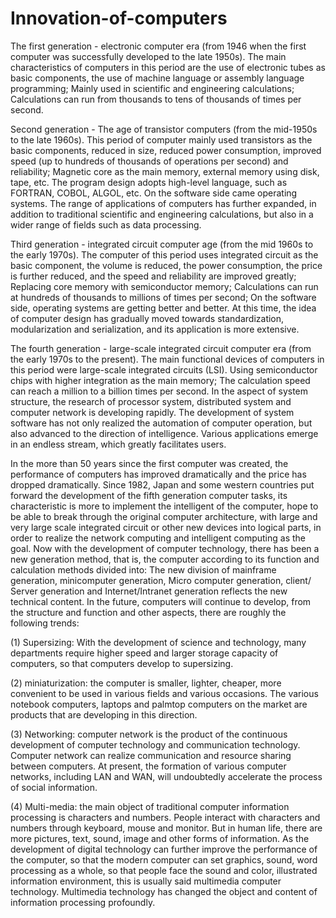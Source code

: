 # Innovation-of-computers

The first generation - electronic computer era (from 1946 when the first computer was successfully developed to the late 1950s). The main characteristics of computers in this period are the use of electronic tubes as basic components, the use of machine language or assembly language programming; Mainly used in scientific and engineering calculations; Calculations can run from thousands to tens of thousands of times per second.

Second generation - The age of transistor computers (from the mid-1950s to the late 1960s). This period of computer mainly used transistors as the basic components, reduced in size, reduced power consumption, improved speed (up to hundreds of thousands of operations per second) and reliability; Magnetic core as the main memory, external memory using disk, tape, etc. The program design adopts high-level language, such as FORTRAN, COBOL, ALGOL, etc. On the software side came operating systems. The range of applications of computers has further expanded, in addition to traditional scientific and engineering calculations, but also in a wider range of fields such as data processing.

Third generation - integrated circuit computer age (from the mid 1960s to the early 1970s). The computer of this period uses integrated circuit as the basic component, the volume is reduced, the power consumption, the price is further reduced, and the speed and reliability are improved greatly; Replacing core memory with semiconductor memory; Calculations can run at hundreds of thousands to millions of times per second; On the software side, operating systems are getting better and better. At this time, the idea of computer design has gradually moved towards standardization, modularization and serialization, and its application is more extensive.

The fourth generation - large-scale integrated circuit computer era (from the early 1970s to the present). The main functional devices of computers in this period were large-scale integrated circuits (LSI). Using semiconductor chips with higher integration as the main memory; The calculation speed can reach a million to a billion times per second. In the aspect of system structure, the research of processor system, distributed system and computer network is developing rapidly. The development of system software has not only realized the automation of computer operation, but also advanced to the direction of intelligence. Various applications emerge in an endless stream, which greatly facilitates users.

In the more than 50 years since the first computer was created, the performance of computers has improved dramatically and the price has dropped dramatically. Since 1982, Japan and some western countries put forward the development of the fifth generation computer tasks, its characteristic is more to implement the intelligent of the computer, hope to be able to break through the original computer architecture, with large and very large scale integrated circuit or other new devices into logical parts, in order to realize the network computing and intelligent computing as the goal. Now with the development of computer technology, there has been a new generation method, that is, the computer according to its function and calculation methods divided into: The new division of mainframe generation, minicomputer generation, Micro computer generation, client/ Server generation and Internet/Intranet generation reflects the new technical content. In the future, computers will continue to develop, from the structure and function and other aspects, there are roughly the following trends:

(1) Supersizing: With the development of science and technology, many departments require higher speed and larger storage capacity of computers, so that computers develop to supersizing.

(2) miniaturization: the computer is smaller, lighter, cheaper, more convenient to be used in various fields and various occasions. The various notebook computers, laptops and palmtop computers on the market are products that are developing in this direction.

(3) Networking: computer network is the product of the continuous development of computer technology and communication technology. Computer network can realize communication and resource sharing between computers. At present, the formation of various computer networks, including LAN and WAN, will undoubtedly accelerate the process of social information.

(4) Multi-media: the main object of traditional computer information processing is characters and numbers. People interact with characters and numbers through keyboard, mouse and monitor. But in human life, there are more pictures, text, sound, image and other forms of information. As the development of digital technology can further improve the performance of the computer, so that the modern computer can set graphics, sound, word processing as a whole, so that people face the sound and color, illustrated information environment, this is usually said multimedia computer technology. Multimedia technology has changed the object and content of information processing profoundly.
